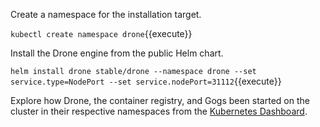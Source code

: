 Create a namespace for the installation target.

`kubectl create namespace drone`{{execute}}

Install the Drone engine from the public Helm chart.

`helm install drone stable/drone --namespace drone --set service.type=NodePort --set service.nodePort=31112`{{execute}}

Explore how Drone, the container registry, and Gogs been started on the cluster in their respective namespaces from the [Kubernetes Dashboard](https://[[HOST_SUBDOMAIN]]-30000-[[KATACODA_HOST]].environments.katacoda.com/).
